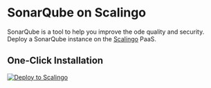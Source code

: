 # SonarQube on Scalingo

SonarQube is a tool to help you improve the ode quality and security. Deploy a SonarQube instance on the [Scalingo](https://scalingo.com) PaaS.

## One-Click Installation

[![Deploy to Scalingo](https://cdn.scalingo.com/deploy/button.svg)](https://my.scalingo.com/deploy?source=https://github.com/Scalingo/scalingo-sonarqube)
